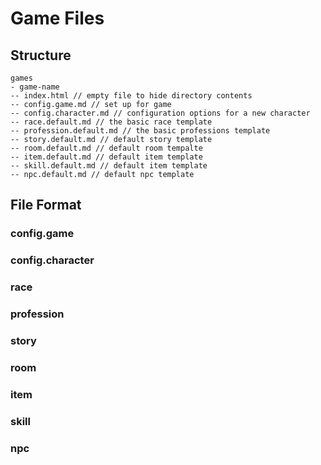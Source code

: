 # Game Files

## Structure
```
games
- game-name
-- index.html // empty file to hide directory contents
-- config.game.md // set up for game
-- config.character.md // configuration options for a new character
-- race.default.md // the basic race template
-- profession.default.md // the basic professions template
-- story.default.md // default story template
-- room.default.md // default room tempalte
-- item.default.md // default item template
-- skill.default.md // default item template
-- npc.default.md // default npc template
```

## File Format

### config.game

### config.character

### race

### profession

### story

### room

### item

### skill

### npc
